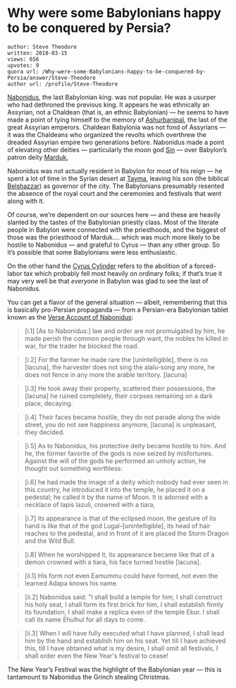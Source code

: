 # Why were some Babylonians happy to be conquered by Persia?

	author: Steve Theodore
	written: 2018-03-15
	views: 656
	upvotes: 9
	quora url: /Why-were-some-Babylonians-happy-to-be-conquered-by-Persia/answer/Steve-Theodore
	author url: /profile/Steve-Theodore


[Nabonidus](https://en.wikipedia.org/wiki/Nabonidus), the last Babylonian king. was not popular. He was a usurper who had dethroned the previous king. It appears he was ethnically an Assyrian, not a Chaldean (that is, an ethnic Babylonian) — he seems to have made a point of tying himself to the memory of [Ashurbanipal,](https://en.wikipedia.org/wiki/Ashurbanipal) the last of the great Assyrian emperors. Chaldean Babylonia was not fond of Assyrians — it was the Chaldeans who organized the revolts which overthrew the dreaded Assyrian empire two generations before. Nabonidus made a point of elevating other deities — particularly the moon god [Sin](https://en.wikipedia.org/wiki/Sin_(mythology)) — over Babylon’s patron deity [Marduk.](https://en.wikipedia.org/wiki/Marduk)

Nabonidus was not actually resident in Babylon for most of his reign — he spent a lot of time in the Syrian desert at [Tayma](https://en.wikipedia.org/wiki/Tayma), leaving his son (the biblical [Belshazzar](https://en.wikipedia.org/wiki/Belshazzar)) as governor of the city. The Babylonians presumably resented the absence of the royal court and the ceremonies and festivals that went along with it.

Of course, we’re dependent on our sources here — and these are heavily slanted by the tastes of the Babylonian priestly class. Most of the literate people in Babylon were connected with the priesthoods, and the biggest of those was the priesthood of Marduk…. which was much more likely to be hostile to Nabonidus — and grateful to Cyrus — than any other group. So it’s possible that some Babylonians were less enthusiastic.

On the other hand the [Cyrus Cylinder](https://en.wikipedia.org/wiki/Cyrus_Cylinder) refers to the abolition of a forced-labor tax which probably fell most heavily on ordinary folks; if that’s true it may very well be that _everyone_ in Babylon was glad to see the last of Nabonidus.



You can get a flavor of the general situation — albeit, remembering that this is basically pro-Persian propaganda — from a Persian-era Babylonian tablet known as the [Verse Account of Nabonidus](http://www.livius.org/sources/content/anet/verse-account-of-nabonidus/):

> [i.1] [As to Nabonidus:] law and order are not promulgated by him, he made perish the common people through want, the nobles he killed in war, for the trader he blocked the road.

> [i.2] For the farmer he made rare the [unintelligible], there is no [lacuna], the harvester does not sing the alalu-song any more, he does not fence in any more the arable territory. [lacuna]

> [i.3] He took away their property, scattered their possessions, the [lacuna] he ruined completely, their corpses remaining on a dark place, decaying.

> [i.4] Their faces became hostile, they do not parade along the wide street, you do not see happiness anymore, [lacuna] is unpleasant, they decided.

> [i.5] As to Nabonidus, his protective deity became hostile to him. And he, the former favorite of the gods is now seized by misfortunes. Against the will of the gods he performed an unholy action, he thought out something worthless:

> [i.6] he had made the image of a deity which nobody had ever seen in this country, he introduced it into the temple, he placed it on a pedestal; he called it by the name of Moon. It is adorned with a necklace of lapis lazuli, crowned with a tiara,

> [i.7] its appearance is that of the eclipsed moon, the gesture of its hand is like that of the god Lugal-[unintelligible], its head of hair reaches to the pedestal, and in front of it are placed the Storm Dragon and the Wild Bull.

> [i.8] When he worshipped it, its appearance became like that of a demon crowned with a tiara, his face turned hostile [lacuna].

> [ii.1] His form not even Eamummu could have formed, not even the learned Adapa knows his name.

> [ii.2] Nabonidus said: "I shall build a temple for him, I shall construct his holy seat, I shall form its first brick for him, I shall establish firmly its foundation, I shall make a replica even of the temple Ekur. I shall call its name Ehulhul for all days to come.

> [ii.3] When I will have fully executed what I have planned, I shall lead him by the hand and establish him on his seat. Yet till I have achieved this, till I have obtained what is my desire, I shall omit all festivals, I shall order even the New Year's festival to cease!

The New Year’s Festival was the highlight of the Babylonian year — this is tantamount to Nabonidus the Grinch stealing Christmas.

